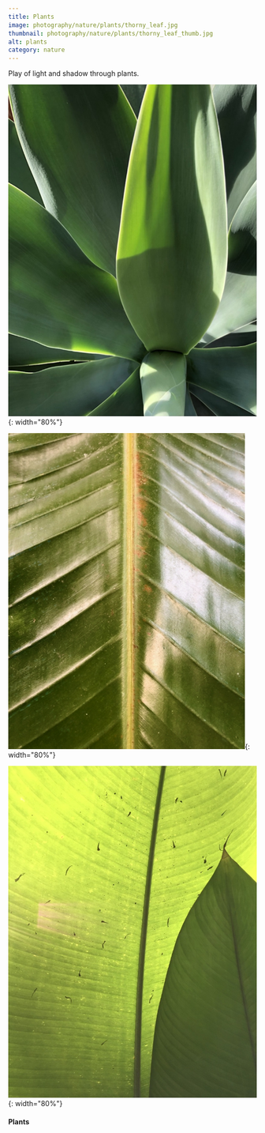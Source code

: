 ```yaml
---
title: Plants
image: photography/nature/plants/thorny_leaf.jpg
thumbnail: photography/nature/plants/thorny_leaf_thumb.jpg
alt: plants
category: nature
---
```


Play of light and shadow through plants.

![king palm](./assets/img/photography/nature/plants/plant_closeup.jpg){: width="80%"}

![king palm](./assets/img/photography/nature/plants/leaf_venation.jpg){: width="80%"}

![king palm](./assets/img/photography/nature/plants/leaf_light.jpg){: width="80%"}

#### Plants
